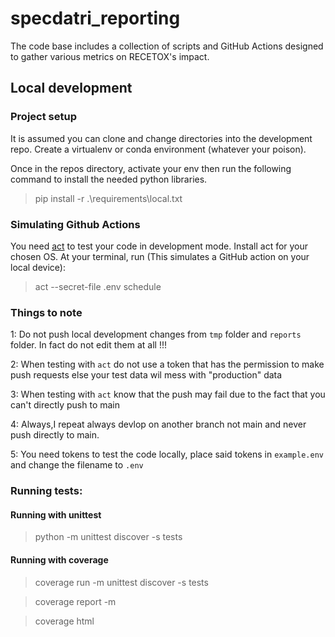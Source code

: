 # specdatri_reporting
The code base includes a collection of scripts and GitHub Actions designed to gather various metrics on RECETOX's impact.

## Local development

### Project setup
It is assumed you can clone and change directories into the development repo.
Create a virtualenv or conda environment (whatever your poison).

Once in the repos directory, activate your env then run the following command to install the needed python libraries.

> pip install -r .\requirements\local.txt

### Simulating Github Actions

You need [act](https://nektosact.com/) to test your code in development mode.
Install act for your chosen OS.
At your terminal, run (This simulates a GitHub action on your local device):

> act --secret-file .env schedule

### Things to note

1: Do not push local development changes from `tmp` folder and `reports` folder. In fact do not edit them at all !!!

2: When testing with `act` do not use a token that has the permission to make push requests else your test data wil mess with "production" data

3: When testing with `act` know that the push may fail due to the fact that you can't directly push to main

4: Always,I repeat always devlop on another branch not main and never push directly to main.

5: You need tokens to test the code locally, place said tokens in `example.env` and change the filename to `.env`

### Running tests:

#### Running with unittest
> python -m unittest discover -s tests

#### Running with coverage
> coverage run -m unittest discover -s tests

> coverage report -m

> coverage html
